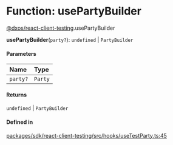 # Function: usePartyBuilder

[@dxos/react-client-testing](../modules/dxos_react_client_testing.md).usePartyBuilder

**usePartyBuilder**(`party?`): `undefined` \| `PartyBuilder`

#### Parameters

| Name | Type |
| :------ | :------ |
| `party?` | `Party` |

#### Returns

`undefined` \| `PartyBuilder`

#### Defined in

[packages/sdk/react-client-testing/src/hooks/useTestParty.ts:45](https://github.com/dxos/dxos/blob/main/packages/sdk/react-client-testing/src/hooks/useTestParty.ts#L45)
